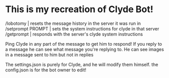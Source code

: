 # This is my recreation of Clyde Bot!
/lobotomy | resets the message history in the server it was run in
/setprompt PROMPT | sets the system instructions for clyde in that server
/getprompt | responds with the server's clyde system instructions

Ping Clyde in any part of the message to get him to respond!
If you reply to a message he can see what message you're replying to.
He can see images in a message sent to him but not in replies

The settings.json is purely for Clyde, and he will modify them himself.
the config.json is for the bot owner to edit!